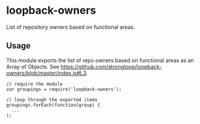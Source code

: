 # loopback-owners
List of repository owners based on functional areas.

## Usage

This module exports the list of repo owners based on functional areas as an
Array of Objects. See https://github.com/strongloop/loopback-owners/blob/master/index.js#L3.

```
// require the module
var groupings = require('loopback-owners');

// loop through the exported items
groupings.forEach(function(group) {
  ...
);
```
